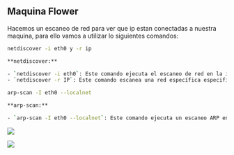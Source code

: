 ## Maquina Flower

Hacemos un escaneo de red para ver que ip estan conectadas a nuestra maquina, para ello vamos a utilizar lo siguientes comandos:

````bash
netdiscover -i eth0 y -r ip

**netdiscover:**

- `netdiscover -i eth0`: Este comando ejecuta el escaneo de red en la interfaz de red especificada (`eth0` en este caso). Utiliza ARP (Protocolo de Resolución de Direcciones) para descubrir y mostrar hosts activos en la red local.
- `netdiscover -r IP`: Este comando escanea una red específica especificada por la dirección IP y su máscara de subred (ejemplo: `192.168.1.0/24`). Descubre y muestra los hosts activos en esa red.

arp-scan -I eth0 --localnet

**arp-scan:**

- `arp-scan -I eth0 --localnet`: Este comando ejecuta un escaneo ARP en la interfaz de red especificada (`eth0`) para descubrir hosts en la red local. La opción `--localnet` indica que se escaneará la red local donde está conectada la interfaz especificada.
````

![](https://github.com/Qu0kk4/Quokk4/blob/main/HackMyVm/image/Captura%20de%20pantalla%202024-03-26%20175014.png)


![](https://github.com/Qu0kk4/Quokk4/blob/main/HackMyVm/image/Captura%20de%20pantalla%202024-03-26%20175040.png)
